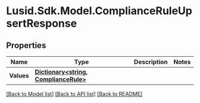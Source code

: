 # Lusid.Sdk.Model.ComplianceRuleUpsertResponse

## Properties

Name | Type | Description | Notes
------------ | ------------- | ------------- | -------------
**Values** | [**Dictionary&lt;string, ComplianceRule&gt;**](ComplianceRule.md) |  | 

[[Back to Model list]](../README.md#documentation-for-models) [[Back to API list]](../README.md#documentation-for-api-endpoints) [[Back to README]](../README.md)

